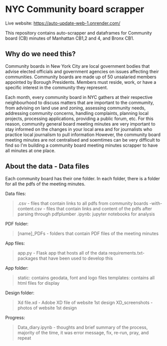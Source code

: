 # NYC Community board scrapper 
Live website: https://auto-update-web-1.onrender.com/ 

This repository contains auto-scrapper and dataframes for Community board (CB) minutes of Manhattan CB1,2 and 4, and Bronx CB1. 

## Why do we need this? 
Community boards in New York City are local government bodies that advise elected officials and government agencies on issues affecting their communities. Community boards are made up of 50 unsalaried members appointed by Borough Presidents. Members must reside, work, or have a specific interest in the community they represent. 

Each month, every community board in NYC gathers at their respective neighbourhood to discuss matters that are important to the commumity, from advising on land use and zoning, assessing community needs, addressing community concerns, handling complaints, planning local projects, processing applications, providing a public forum, etc. For this reason, community general board meeting minutes are very important to stay informed on the changes in your local area and for journalists who practice local journalism to pull information However, the community board meeting minutes are not centralised and soemtimes can be very difficult to find so I'm building a community board meeting minutes scrapper to have all minutes at one place. 

## About the data - Data files
Each community board has their one folder. In each folder, there is a folder for all the pdfs of the meeting minutes. 

Data files: 
>.csv - files that contain links to all pdfs from community boards
>-with-content.csv - files that contain links and content of the pdfs after parsing through pdfplumber
>.ipynb: jupyter notebooks for analysis

PDF folder: 
>[name]_PDFs - folders that contain PDF files of the meeting minutes 

App files: 
>app.py - Flask app that hosts all of the data
>requirements.txt- packages that have been used to develop this 

App folder: 
>static: contains geodata, font and logo files
>templates: contains all html files for display

Design folder: 
> Xd file.xd - Adobe XD file of website 1st design
> XD_screenshots - photos of website 1st design

Progress: 
>Data_diary.ipynb - thoughts and brief summary of the process, majority of the time, it was error message, fix, re-run, pray, and repeat 
 
